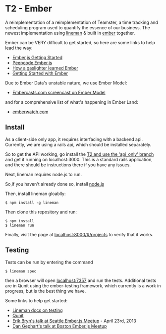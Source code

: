 # T2 - Ember 

A reimplementation of a reimplementation of Teamster, a time tracking and scheduling program used to quantify the essence of our business.  The newest implementation using [lineman](https://github.com/testdouble/lineman) & built in [ember](http://emberjs.com) together.

Ember can be VERY difficult to get started, so here are some links to help lead the way:

- [Ember.js Getting Started](http://emberjs.com/guides/getting-started/)
- [Peepcode Ember.js](https://peepcode.com/products/emberjs)
- [How a gaslighter learned Ember](http://www.youtube.com/watch?v=LyHK18s9taM)
- [Getting Started with Ember](http://tech.pro/tutorial/1166/getting-started-with-emberjs)

Due to Ember Data's unstable nature, we use Ember Model:

- [Embercasts.com screencast on Ember Model](http://www.embercasts.com/episodes/getting-started-with-ember-model)

and for a comprehensive list of what's happening in Ember Land:

- [emberwatch.com](http://emberwatch.com/)

## Install

As a client-side only app, it requires interfacing with a backend api.  Currently, we are using a rails api, which should be installed separately.

So to get the API working, go install the [T2 and use the 'api_only' branch](https://github.com/neo/T2/tree/api_only) and get it running on localhost:3000.  This is a standard rails application, and there should be instructions there if you have any issues.

Next, lineman requires node.js to run.

So,if you haven't already done so, install [node.js](http://nodejs.org)

Then, install lineman gloablly:

```
$ npm install -g lineman
```

Then clone this repository and run:

```
$ npm install
$ lineman run
```

Finally, visit the page at [localhost:8000/#/projects](http://localhost:8000/#/projects) to verify that it works.


## Testing

Tests can be run by entering the command

```
$ lineman spec
```

then a browser will open [localhost:7357](http://localhost:7357) and run the tests.  Additional tests are in Qunit using the ember-testing framework, which currently is a work in progress, but is the best thing we have.

Some links to help get started:

- [Lineman docs on testing](https://github.com/testdouble/lineman#specs)
- [Qunit](http://qunitjs.com/)
- [Erik Bryn's talk at Seattle Ember.js Meetup](http://www.youtube.com/watch?v=nO1hxT9GBTs) - April 23rd, 2013
- [Dan Gephart's talk at Boston Ember.js Meetup](http://www.youtube.com/watch?v=9DC4M1BWPH4#t=38s)
